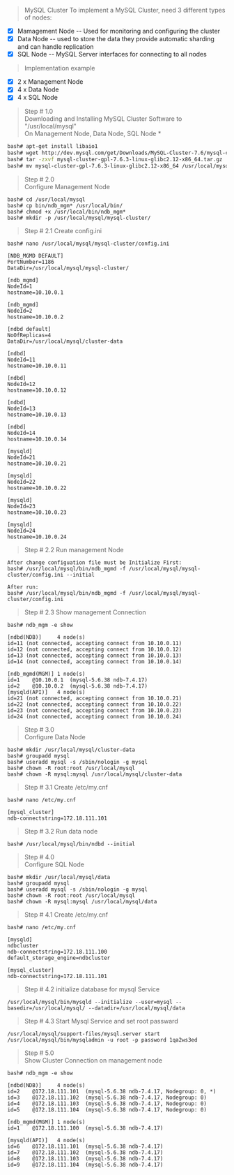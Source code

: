 >MySQL Cluster
To implement a MySQL Cluster, need 3 different types of nodes:
- [x] Mamagement Node -- Used for monitoring and configuring the cluster
- [x] Data Node -- used to store the data they provide automatic sharding and can handle replication
- [x] SQL Node -- MySQL Server interfaces for connecting to all nodes

> Implementation example
  - [x] 2 x Management Node
  - [x] 4 x Data Node
  - [x] 4 x SQL Node
  
>Step # 1.0 <br />
Downloading and Installing MySQL Cluster Software to "/usr/local/mysql" <br />
On Management Node, Data Node, SQL Node *
```bash
bash# apt-get install libaio1
bash# wget http://dev.mysql.com/get/Downloads/MySQL-Cluster-7.6/mysql-cluster-gpl-7.6.3-linux-glibc2.12-x86_64.tar.gz
bash# tar -zxvf mysql-cluster-gpl-7.6.3-linux-glibc2.12-x86_64.tar.gz
bash# mv mysql-cluster-gpl-7.6.3-linux-glibc2.12-x86_64 /usr/local/mysql
```
>Step # 2.0 <br />
Configure Management Node
```
bash# cd /usr/local/mysql
bash# cp bin/ndb_mgm* /usr/local/bin/
bash# chmod +x /usr/local/bin/ndb_mgm*
bash# mkdir -p /usr/local/mysql/mysql-cluster/
```
>Step # 2.1 Create config.ini
```
bash# nano /usr/local/mysql/mysql-cluster/config.ini

[NDB_MGMD DEFAULT]
PortNumber=1186
DataDir=/usr/local/mysql/mysql-cluster/

[ndb_mgmd]
NodeId=1
hostname=10.10.0.1

[ndb_mgmd]
NodeId=2
hostname=10.10.0.2

[ndbd default]
NoOfReplicas=4
DataDir=/usr/local/mysql/cluster-data

[ndbd]
NodeId=11
hostname=10.10.0.11
   
[ndbd]
NodeId=12
hostname=10.10.0.12
   
[ndbd]
NodeId=13
hostname=10.10.0.13

[ndbd]
NodeId=14
hostname=10.10.0.14
   
[mysqld]
NodeId=21
hostname=10.10.0.21
   
[mysqld]
NodeId=22
hostname=10.10.0.22

[mysqld]
NodeId=23
hostname=10.10.0.23
   
[mysqld]
NodeId=24
hostname=10.10.0.24

```
> Step # 2.2 Run management Node
```Shell
After change configuation file must be Initialize First:
bash# /usr/local/mysql/bin/ndb_mgmd -f /usr/local/mysql/mysql-cluster/config.ini --initial

After run:
bash# /usr/local/mysql/bin/ndb_mgmd -f /usr/local/mysql/mysql-cluster/config.ini
```
> Step # 2.3 Show management Connection
```
bash# ndb_mgm -e show

[ndbd(NDB)]     4 node(s)
id=11 (not connected, accepting connect from 10.10.0.11)
id=12 (not connected, accepting connect from 10.10.0.12)
id=13 (not connected, accepting connect from 10.10.0.13)
id=14 (not connected, accepting connect from 10.10.0.14)

[ndb_mgmd(MGM)] 1 node(s)
id=1    @10.10.0.1  (mysql-5.6.38 ndb-7.4.17)
id=2    @10.10.0.2  (mysql-5.6.38 ndb-7.4.17)
[mysqld(API)]   4 node(s)
id=21 (not connected, accepting connect from 10.10.0.21)
id=22 (not connected, accepting connect from 10.10.0.22)
id=23 (not connected, accepting connect from 10.10.0.23)
id=24 (not connected, accepting connect from 10.10.0.24)

```
>Step # 3.0 <br />
Configure Data Node
```
bash# mkdir /usr/local/mysql/cluster-data
bash# groupadd mysql
bash# useradd mysql -s /sbin/nologin -g mysql
bash# chown -R root:root /usr/local/mysql
bash# chown -R mysql:mysql /usr/local/mysql/cluster-data
```
>Step # 3.1 Create /etc/my.cnf
```
bash# nano /etc/my.cnf

[mysql_cluster]
ndb-connectstring=172.18.111.101
```
>Step # 3.2 Run data node
```
bash# /usr/local/mysql/bin/ndbd --initial
```
> Step # 4.0 <br />
Configure SQL Node
```
bash# mkdir /usr/local/mysql/data
bash# groupadd mysql
bash# useradd mysql -s /sbin/nologin -g mysql
bash# chown -R root:root /usr/local/mysql
bash# chown -R mysql:mysql /usr/local/mysql/data
```
>Step # 4.1 Create /etc/my.cnf
```
bash# nano /etc/my.cnf

[mysqld]
ndbcluster
ndb-connectstring=172.18.111.100
default_storage_engine=ndbcluster

[mysql_cluster]
ndb-connectstring=172.18.111.101

```
>Step # 4.2 initialize database for mysql Service
```
/usr/local/mysql/bin/mysqld --initialize --user=mysql --basedir=/usr/local/mysql/ --datadir=/usr/local/mysql/data
```
>Step # 4.3 Start Mysql Service and set root passward
```
/usr/local/mysql/support-files/mysql.server start
/usr/local/mysql/bin/mysqladmin -u root -p password 1qa2ws3ed
```
>Step # 5.0 <br />
>Show Cluster Connection on management node
```
bash# ndb_mgm -e show

[ndbd(NDB)]     4 node(s)
id=2    @172.18.111.101  (mysql-5.6.38 ndb-7.4.17, Nodegroup: 0, *)
id=3    @172.18.111.102  (mysql-5.6.38 ndb-7.4.17, Nodegroup: 0)
id=4    @172.18.111.103  (mysql-5.6.38 ndb-7.4.17, Nodegroup: 0)
id=5    @172.18.111.104  (mysql-5.6.38 ndb-7.4.17, Nodegroup: 0)

[ndb_mgmd(MGM)] 1 node(s)
id=1    @172.18.111.100  (mysql-5.6.38 ndb-7.4.17)

[mysqld(API)]   4 node(s)
id=6    @172.18.111.101  (mysql-5.6.38 ndb-7.4.17)
id=7    @172.18.111.102  (mysql-5.6.38 ndb-7.4.17)
id=8    @172.18.111.103  (mysql-5.6.38 ndb-7.4.17)
id=9    @172.18.111.104  (mysql-5.6.38 ndb-7.4.17)
```
